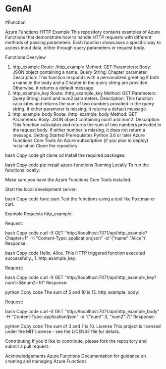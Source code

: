 # GenAI
#Function

Azure Functions HTTP Example
This repository contains examples of Azure Functions that demonstrate how to handle HTTP requests with different methods of passing parameters. Each function showcases a specific way to access input data, either through query parameters or request body.

Functions Overview
1. http_example
Route: /http_example
Method: GET
Parameters:
Body: JSON object containing a name.
Query String: Chapter parameter.
Description: This function responds with a personalized greeting if both a name in the body and a Chapter in the query string are provided. Otherwise, it returns a default message.
2. http_example_key
Route: /http_example_key
Method: GET
Parameters:
Query String: num1 and num2 parameters.
Description: This function calculates and returns the sum of two numbers provided in the query string. If either parameter is missing, it returns a default message.
3. http_example_body
Route: /http_example_body
Method: GET
Parameters:
Body: JSON object containing num1 and num2.
Description: This function calculates and returns the sum of two numbers provided in the request body. If either number is missing, it does not return a message.
Getting Started
Prerequisites
Python 3.6 or later
Azure Functions Core Tools
An Azure subscription (if you plan to deploy)
Installation
Clone the repository:

bash
Copy code
git clone <repository-url>
cd <repository-directory>
Install the required packages:

bash
Copy code
pip install azure-functions
Running Locally
To run the functions locally:

Make sure you have the Azure Functions Core Tools installed.

Start the local development server:

bash
Copy code
func start
Test the functions using a tool like Postman or curl.

Example Requests
http_example:

Request:

bash
Copy code
curl -X GET "http://localhost:7071/api/http_example?Chapter=1" -H "Content-Type: application/json" -d '{"name":"Alice"}'
Response:

bash
Copy code
Hello, Alice. This HTTP triggered function executed successfully., 1.
http_example_key:

Request:

bash
Copy code
curl -X GET "http://localhost:7071/api/http_example_key?num1=5&num2=10"
Response:

python
Copy code
The sum of 5 and 10 is 15.
http_example_body:

Request:

bash
Copy code
curl -X GET "http://localhost:7071/api/http_example_body" -H "Content-Type: application/json" -d '{"num1":3, "num2":7}'
Response:

python
Copy code
The sum of 3 and 7 is 10.
License
This project is licensed under the MIT License - see the LICENSE file for details.

Contributing
If you'd like to contribute, please fork the repository and submit a pull request.

Acknowledgements
Azure Functions Documentation for guidance on creating and managing Azure Functions
